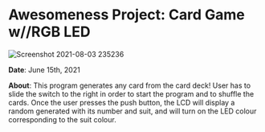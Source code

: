 # Awesomeness Project: Card Game w//RGB LED
![Screenshot 2021-08-03 235236](https://user-images.githubusercontent.com/71413895/128119593-1867fac3-27d1-425c-a166-732804840983.png)


**Date**: June 15th, 2021

**About**: This program generates any card from the card deck! User has to slide the switch to the right in order to start the program and to shuffle the cards. Once the user presses the push button, the LCD will display a random generated with its number and suit, and will turn on the LED colour corresponding to the suit colour.
